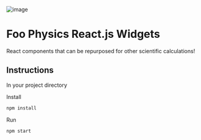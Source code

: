 ![image](https://github.com/niksuyko/sphere-app/assets/152563000/c207e2ea-8233-476c-a9b0-a80b31bbcb30)


# Foo Physics React.js Widgets

React components that can be repurposed for other scientific calculations!

## Instructions

In your project directory

Install
```bash
npm install
```
Run
```bash
npm start
```
